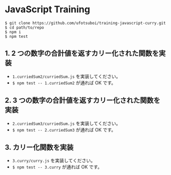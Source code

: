 # JavaScript Training

```
$ git clone https://github.com/ufotsuboi/training-javascript-curry.git
$ cd path/to/repo
$ npm i
$ npm test
```

## 1. 2 つの数字の合計値を返すカリー化された関数を実装

- `1.curriedSum2/curriedSum.js` を実装してください。
- `$ npm test -- 1.curriedSum2` が通れば OK です。

## 2. 3 つの数字の合計値を返すカリー化された関数を実装

- `2.curriedSum3/curriedSum.js` を実装してください。
- `$ npm test -- 2.curriedSum3` が通れば OK です。

## 3. カリー化関数を実装

- `3.curry/curry.js` を実装してください。
- `$ npm test -- 3.curry` が通れば OK です。
